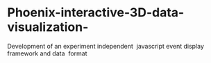 # Phoenix-interactive-3D-data-visualization-
Development of an experiment independent  javascript event display framework and data  format   
